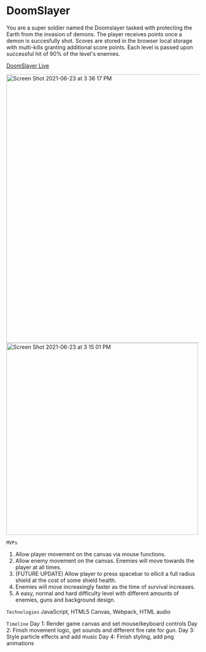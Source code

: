 # DoomSlayer
You are a super soldier named the Doomslayer tasked with protecting the Earth from the invasion of demons. The player receives points once a demon is succesfully shot. Scores are stored in the browser local storage with multi-kills granting additional score points. Each level is passed upon successful hit of 90% of the level's enemies.  

[DoomSlayer Live](https://kevinsebmat.github.io/DoomSlayer/)

<img width="700" alt="Screen Shot 2021-06-23 at 3 36 17 PM" src="https://user-images.githubusercontent.com/65047030/123176701-cc8d4700-d438-11eb-9ab3-be72d6a1bc6c.png">

<img width="500" alt="Screen Shot 2021-06-23 at 3 15 01 PM" src="https://user-images.githubusercontent.com/65047030/123175019-ebd6a500-d435-11eb-80ba-76a0c46ffad0.png">


`MVPs`
 1. Allow player movement on the canvas via mouse functions.
 2. Allow enemy movement on the canvas. 
 Enemies will move towards the player at all times. 
 3. (FUTURE UPDATE) Allow player to press spacebar to ellicit a full 
 radius shield at the cost of 
 some shield health. 
 4. Enemies will move increasingly faster as the time of
 survival increases.
 5. A easy, normal and hard difficulty level with different amounts of enemies, guns and background design. 
 
`Technologies`
JavaScript,
HTML5 Canvas,
Webpack,
HTML audio

`Timeline`
Day 1: Render game canvas and set mouse/keyboard controls
Day 2: Finish movement logic, get sounds and different fire rate for gun.
Day 3: Style particle effects and add music
Day 4: Finish styling, add png animations


